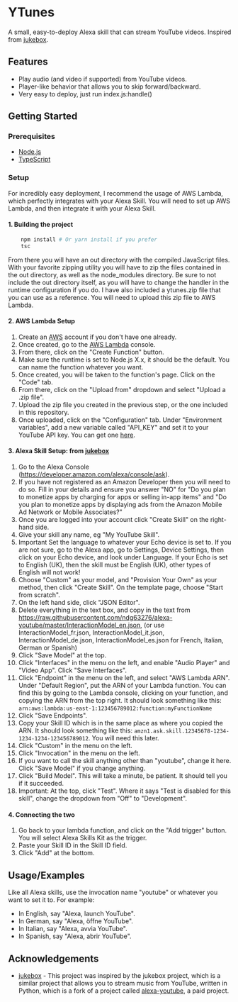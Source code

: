 
# YTunes

A small, easy-to-deploy Alexa skill that can stream YouTube videos. Inspired from [jukebox](https://github.com/crd/jukebox).

## Features

- Play audio (and video if supported) from YouTube videos.
- Player-like behavior that allows you to skip forward/backward.
- Very easy to deploy, just run index.js:handle()

## Getting Started

### Prerequisites

- [Node.js](https://nodejs.org/en/)
- [TypeScript](https://www.typescriptlang.org/)

### Setup

For incredibly easy deployment, I recommend the usage of AWS Lambda, which perfectly integrates with your Alexa Skill. You will need to set up AWS Lambda, and then integrate it with your Alexa Skill.

#### 1. Building the project

```bash
    npm install # Or yarn install if you prefer
    tsc
```

From there you will have an out directory with the compiled JavaScript files. With your favorite zipping utility you will have to zip the files contained in the out directory, as well as the node_modules directory. Be sure to not include the out directory itself, as you will have to change the handler in the runtime configuration if you do. I have also included a ytunes.zip file that you can use as a reference. You will need to upload this zip file to AWS Lambda.

#### 2. AWS Lambda Setup

1. Create an [AWS](https://aws.amazon.com/) account if you don't have one already.
2. Once created, go to the [AWS Lambda](https://console.aws.amazon.com/lambda/home) console.
3. From there, click on the "Create Function" button.
4. Make sure the runtime is set to Node.js X.x, it should be the default. You can name the function whatever you want.
5. Once created, you will be taken to the function's page. Click on the "Code" tab.
6. From there, click on the "Upload from" dropdown and select "Upload a .zip file".
7. Upload the zip file you created in the previous step, or the one included in this repository.
8. Once uploaded, click on the "Configuration" tab. Under "Environment variables", add a new variable called "API_KEY" and set it to your YouTube API key. You can get one [here](https://developers.google.com/youtube/v3/getting-started).

#### 3. Alexa Skill Setup: from [jukebox](https://github.com/crd/jukebox)

1. Go to the Alexa Console (<https://developer.amazon.com/alexa/console/ask>).
2. If you have not registered as an Amazon Developer then you will need to do so. Fill in your details and ensure you answer "NO" for "Do you plan to monetize apps by charging for apps or selling in-app items" and "Do you plan to monetize apps by displaying ads from the Amazon Mobile Ad Network or Mobile Associates?"
3. Once you are logged into your account click "Create Skill" on the right-hand side.
4. Give your skill any name, eg "My YouTube Skill".
5. Important Set the language to whatever your Echo device is set to. If you are not sure, go to the Alexa app, go to Settings, Device Settings, then click on your Echo device, and look under Language. If your Echo is set to English (UK), then the skill must be English (UK), other types of English will not work!
6. Choose "Custom" as your model, and "Provision Your Own" as your method, then click "Create Skill". On the template page, choose "Start from scratch".
7. On the left hand side, click "JSON Editor".
8. Delete everything in the text box, and copy in the text from <https://raw.githubusercontent.com/ndg63276/alexa-youtube/master/InteractionModel_en.json>, (or use InteractionModel_fr.json, InteractionModel_it.json, InteractionModel_de.json, InteractionModel_es.json for French, Italian, German or Spanish)
9. Click "Save Model" at the top.
10. Click "Interfaces" in the menu on the left, and enable "Audio Player" and "Video App". Click "Save Interfaces".
11. Click "Endpoint" in the menu on the left, and select "AWS Lambda ARN". Under "Default Region", put the ARN of your Lambda function. You can find this by going to the Lambda console, clicking on your function, and copying the ARN from the top right. It should look something like this: `arn:aws:lambda:us-east-1:123456789012:function:myFunctionName`
12. Click "Save Endpoints".
13. Copy your Skill ID which is in the same place as where you copied the ARN. It should look something like this: `amzn1.ask.skill.12345678-1234-1234-1234-123456789012`. You will need this later.
14. Click "Custom" in the menu on the left.
15. Click "Invocation" in the menu on the left.
16. If you want to call the skill anything other than "youtube", change it here. Click "Save Model" if you change anything.
17. Click "Build Model". This will take a minute, be patient. It should tell you if it succeeded.
18. Important: At the top, click "Test". Where it says "Test is disabled for this skill", change the dropdown from "Off" to "Development".

#### 4. Connecting the two

1. Go back to your lambda function, and click on the "Add trigger" button. You will select Alexa Skills Kit as the trigger.
2. Paste your Skill ID in the Skill ID field.
3. Click "Add" at the bottom.

## Usage/Examples

Like all Alexa skills, use the invocation name "youtube" or whatever you want to set it to. For example:

- In English, say "Alexa, launch YouTube".
- In German, say "Alexa, öffne YouTube".
- In Italian, say "Alexa, avvia YouTube".
- In Spanish, say "Alexa, abrir YouTube".

## Acknowledgements

- [jukebox](https://awesomeopensource.com/project/elangosundar/awesome-README-templates) - This project was inspired by the jukebox project, which is a similar project that allows you to stream music from YouTube, written in Python, which is a fork of a project called [alexa-youtube](https://github.com/ndg63276/alexa-youtube), a paid project.

